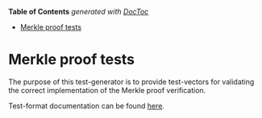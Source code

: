 <!-- START doctoc generated TOC please keep comment here to allow auto update -->
<!-- DON'T EDIT THIS SECTION, INSTEAD RE-RUN doctoc TO UPDATE -->
**Table of Contents**  *generated with [DocToc](https://github.com/thlorenz/doctoc)*

- [Merkle proof tests](#merkle-proof-tests)

<!-- END doctoc generated TOC please keep comment here to allow auto update -->

# Merkle proof tests

The purpose of this test-generator is to provide test-vectors for validating the correct implementation of the Merkle proof verification.

Test-format documentation can be found [here](../../formats/merkle_proof/README.md).
